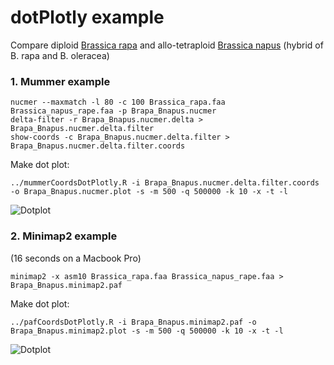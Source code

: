 # dotPlotly example
Compare diploid [Brassica rapa](https://genomevolution.org/coge/GenomeInfo.pl?gid=28890) and allo-tetraploid [Brassica napus](https://genomevolution.org/coge/GenomeInfo.pl?gid=25695)
(hybrid of B. rapa and B. oleracea)

### 1. Mummer example

```
nucmer --maxmatch -l 80 -c 100 Brassica_rapa.faa Brassica_napus_rape.faa -p Brapa_Bnapus.nucmer
delta-filter -r Brapa_Bnapus.nucmer.delta > Brapa_Bnapus.nucmer.delta.filter
show-coords -c Brapa_Bnapus.nucmer.delta.filter > Brapa_Bnapus.nucmer.delta.filter.coords
```

Make dot plot:


```
../mummerCoordsDotPlotly.R -i Brapa_Bnapus.nucmer.delta.filter.coords -o Brapa_Bnapus.nucmer.plot -s -m 500 -q 500000 -k 10 -x -t -l
```

![Dotplot](https://github.com/tpoorten/dotPlotly/tree/master/example/Brapa_Bnapus.nucmer.plot.png)

### 2. Minimap2 example 
(16 seconds on a Macbook Pro)

```
minimap2 -x asm10 Brassica_rapa.faa Brassica_napus_rape.faa > Brapa_Bnapus.minimap2.paf
```

Make dot plot:

```
../pafCoordsDotPlotly.R -i Brapa_Bnapus.minimap2.paf -o Brapa_Bnapus.minimap2.plot -s -m 500 -q 500000 -k 10 -x -t -l
```

![Dotplot](https://github.com/tpoorten/dotPlotly/tree/master/example/Brapa_Bnapus.minimap2.plot.png)
